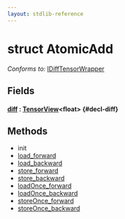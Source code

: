 ```yaml
---
layout: stdlib-reference
---
```


# struct AtomicAdd

*Conforms to:* [IDiffTensorWrapper](/stdlib-reference/interfaces/idifftensorwrapper-015b/index)

## Fields

#### [diff](/stdlib-reference/types/atomicadd-06/diff) : [TensorView](/stdlib-reference/types/tensorview-06/index)\<float\> {#decl-diff}

## Methods

* init
* [load\_forward](/stdlib-reference/types/atomicadd-06/load_forward)
* [load\_backward](/stdlib-reference/types/atomicadd-06/load_backward)
* [store\_forward](/stdlib-reference/types/atomicadd-06/store_forward)
* [store\_backward](/stdlib-reference/types/atomicadd-06/store_backward)
* [loadOnce\_forward](/stdlib-reference/types/atomicadd-06/loadonce_forward-4)
* [loadOnce\_backward](/stdlib-reference/types/atomicadd-06/loadonce_backward-4)
* [storeOnce\_forward](/stdlib-reference/types/atomicadd-06/storeonce_forward-5)
* [storeOnce\_backward](/stdlib-reference/types/atomicadd-06/storeonce_backward-5)

